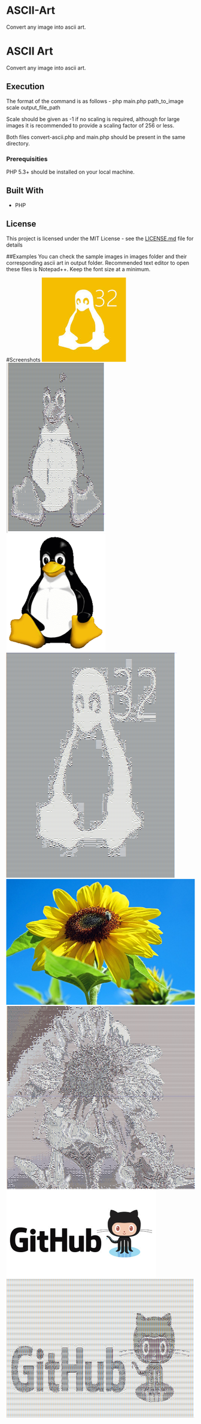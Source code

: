 # ASCII-Art
Convert any image into ascii art.

# ASCII Art
Convert any image into ascii art.

## Execution
  The format of the command is as follows - 
  	php main.php path_to_image scale output_file_path
		
Scale should be given as -1 if no scaling is required, although for large images it is recommended to provide a scaling factor of 256 or less.
	
Both files convert-ascii.php and main.php should be present in the same directory.
   

### Prerequisities
  PHP 5.3+ should be installed on your local machine. 


## Built With

* PHP

## License

This project is licensed under the MIT License - see the [LICENSE.md](LICENSE.md) file for details

##Examples
	You can check the sample images in images folder and their corresponding ascii art in output folder. Recommended text editor to open these files is Notepad++. Keep the font size at a minimum.


#Screenshots
![input1](images/1.jpg?raw=true "Input 1")
![output1](output-screenshots/screenshot1.png?raw=true "Output 1")
![input2](images/2.png?raw=true "Input 2")
![output2](output-screenshots/screenshot2.png?raw=true "Output 2")
![input3](images/3.jpg?raw=true "Input 3")
![output3](output-screenshots/screenshot3.png?raw=true "Output 3")
![input4](images/4.jpg?raw=true "Input 4")
![output4](output-screenshots/screenshot4.png?raw=true "Output 4")

	
